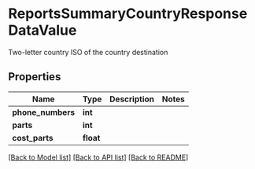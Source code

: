 # ReportsSummaryCountryResponseDataValue

Two-letter country ISO of the country destination

## Properties
Name | Type | Description | Notes
------------ | ------------- | ------------- | -------------
**phone_numbers** | **int** |  | 
**parts** | **int** |  | 
**cost_parts** | **float** |  | 


[[Back to Model list]](../../README.md#models) [[Back to API list]](../../README.md#available-methods) [[Back to README]](../../README.md)



